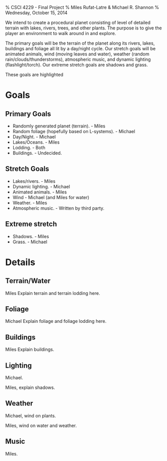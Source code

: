 % CSCI 4229 - Final Project
% Miles Rufat-Latre & Michael R. Shannon
% Wednesday, October 15, 2014


We intend to create a procedural planet consisting of level of detailed terrain
with lakes, rivers, trees, and other plants.  The purpose is to give the player
an environment to walk around in and explore.

The primary goals will be the terrain of the planet along its rivers, lakes,
buildings and foliage all lit by a day/night cycle.  Our stretch goals will be
animated animals, wind (moving leaves and water), weather (random
rain/clouds/thunderstorms), atmospheric music, and dynamic lighting
(flashlight/torch).  Our extreme stretch goals are shadows and grass.

These goals are highlighted




Goals
=====


Primary Goals
-------------

+ Randomly generated planet (terrain). - Miles
+ Random foliage (hopefully based on L-systems). - Michael
+ Day/Night. - Michael
+ Lakes/Oceans. - Miles
+ Lodding. - Both
+ Buildings. - Undecided.




Stretch Goals
-------------

+ Lakes/rivers. - Miles
+ Dynamic lighting. - Michael
+ Animated animals. - Miles
+ Wind - Michael (and Miles for water)
+ Weather. - Miles
+ Atmospheric music. - Written by third party.





Extreme stretch
---------------

+ Shadows. - Miles
+ Grass. - Michael





Details
=======



Terrain/Water
-------------

Miles
Explain terrain and terrain lodding here.



Foliage
-------

Michael
Explain foliage and foliage lodding here.



Buildings
---------

Miles
Explain buildings.



Lighting
--------

Michael.


Miles, explain shadows.




Weather
-------

Michael, wind on plants.

Miles, wind on water and weather.




Music
-----

Miles.




